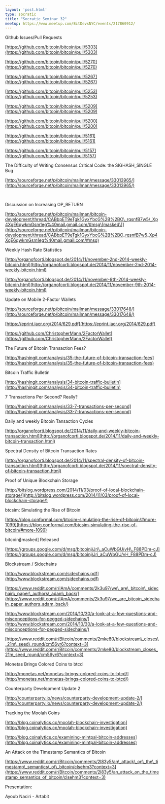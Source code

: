 ```yaml
---
layout: 'post.html'
type: socratic
title: "Socratic Seminar 32"
meetup: https://www.meetup.com/BitDevsNYC/events/217860912/
---
```


Github Issues/Pull Requests

[](https://github.com/bitcoin/bitcoin/pull/5303)[https://github.com/bitcoin/bitcoin/pull/5303](https://github.com/bitcoin/bitcoin/pull/5303)

[](https://github.com/bitcoin/bitcoin/pull/5270)[https://github.com/bitcoin/bitcoin/pull/5270](https://github.com/bitcoin/bitcoin/pull/5270)

[](https://github.com/bitcoin/bitcoin/pull/5267)[https://github.com/bitcoin/bitcoin/pull/5267](https://github.com/bitcoin/bitcoin/pull/5267)

[](https://github.com/bitcoin/bitcoin/pull/5253)[https://github.com/bitcoin/bitcoin/pull/5253](https://github.com/bitcoin/bitcoin/pull/5253)

[](https://github.com/bitcoin/bitcoin/pull/5209)[https://github.com/bitcoin/bitcoin/pull/5209](https://github.com/bitcoin/bitcoin/pull/5209)

[](https://github.com/bitcoin/bitcoin/pull/5200)[https://github.com/bitcoin/bitcoin/pull/5200](https://github.com/bitcoin/bitcoin/pull/5200)

[](https://github.com/bitcoin/bitcoin/pull/5161)[https://github.com/bitcoin/bitcoin/pull/5161](https://github.com/bitcoin/bitcoin/pull/5161)

[](https://github.com/bitcoin/bitcoin/pull/5157)[https://github.com/bitcoin/bitcoin/pull/5157](https://github.com/bitcoin/bitcoin/pull/5157)

The Difficulty of Writing Consensus Critical Code: the SIGHASH\_SINGLE Bug

[](http://sourceforge.net/p/bitcoin/mailman/message/33013965/)[http://sourceforge.net/p/bitcoin/mailman/message/33013965/](http://sourceforge.net/p/bitcoin/mailman/message/33013965/)

[  
](http://sourceforge.net/p/bitcoin/mailman/message/33013965/)

Discussion on Increasing OP\_RETURN

[](http://sourceforge.net/p/bitcoin/mailman/bitcoin-development/thread/CABbpET9eTgk1GyxYbcG%2B%2BO_rqsnfB7w5_Xp4XgE6qwkmGsm1eg%40mail.gmail.com/#msg)[http://sourceforge.net/p/bitcoin/mailman/bitcoin-development/thread/CABbpET9eTgk1GyxYbcG%2B%2BO\_rqsnfB7w5\_Xp4XgE6qwkmGsm1eg%40mail.gmail.com/#msg\[masked\]](http://sourceforge.net/p/bitcoin/mailman/bitcoin-development/thread/CABbpET9eTgk1GyxYbcG%2B%2BO_rqsnfB7w5_Xp4XgE6qwkmGsm1eg%40mail.gmail.com/#msg)

Weekly Hash Rate Statistics

[](http://organofcorti.blogspot.de/2014/11/november-2nd-2014-weekly-bitcoin.html)[http://organofcorti.blogspot.de/2014/11/november-2nd-2014-weekly-bitcoin.html](http://organofcorti.blogspot.de/2014/11/november-2nd-2014-weekly-bitcoin.html)

[](http://organofcorti.blogspot.de/2014/11/november-9th-2014-weekly-bitcoin.html)[http://organofcorti.blogspot.de/2014/11/november-9th-2014-weekly-bitcoin.html](http://organofcorti.blogspot.de/2014/11/november-9th-2014-weekly-bitcoin.html)

Update on Mobile 2-Factor Wallets

[](http://sourceforge.net/p/bitcoin/mailman/message/33017648/)[http://sourceforge.net/p/bitcoin/mailman/message/33017648/](http://sourceforge.net/p/bitcoin/mailman/message/33017648/)

[](https://github.com/ChristopherMann/2FactorWallet)[https://eprint.iacr.org/2014/629.pdf](https://eprint.iacr.org/2014/629.pdf)

[](https://github.com/ChristopherMann/2FactorWallet)[https://github.com/ChristopherMann/2FactorWallet](https://github.com/ChristopherMann/2FactorWallet)

The Future of Bitcoin Transaction Fees?

[](http://hashingit.com/analysis/35-the-future-of-bitcoin-transaction-fees)[http://hashingit.com/analysis/35-the-future-of-bitcoin-transaction-fees](http://hashingit.com/analysis/35-the-future-of-bitcoin-transaction-fees)

Bitcoin Traffic Bulletin

[](http://hashingit.com/analysis/34-bitcoin-traffic-bulletin)[http://hashingit.com/analysis/34-bitcoin-traffic-bulletin](http://hashingit.com/analysis/34-bitcoin-traffic-bulletin)

7 Transactions Per Second? Really?

[](http://hashingit.com/analysis/33-7-transactions-per-second)[http://hashingit.com/analysis/33-7-transactions-per-second](http://hashingit.com/analysis/33-7-transactions-per-second)

Daily and weekly Bitcoin Tansaction Cycles

[](http://organofcorti.blogspot.de/2014/11/daily-and-weekly-bitcoin-transaction.html)[http://organofcorti.blogspot.de/2014/11/daily-and-weekly-bitcoin-transaction.html](http://organofcorti.blogspot.de/2014/11/daily-and-weekly-bitcoin-transaction.html)

Spectral Density of Bitcoin Transaction Rates

[](http://organofcorti.blogspot.de/2014/11/spectral-density-of-bitcoin-transaction.html)[http://organofcorti.blogspot.de/2014/11/spectral-density-of-bitcoin-transaction.html](http://organofcorti.blogspot.de/2014/11/spectral-density-of-bitcoin-transaction.html)

Proof of Unique Blockchain Storage

[](http://bitslog.wordpress.com/2014/11/03/proof-of-local-blockchain-storage/)[http://bitslog.wordpress.com/2014/11/03/proof-of-local-blockchain-storage/](http://bitslog.wordpress.com/2014/11/03/proof-of-local-blockchain-storage/)

btcsim: Simulating the Rise of Bitcoin

[](https://blog.conformal.com/btcsim-simulating-the-rise-of-bitcoin/#more-1099)[https://blog.conformal.com/btcsim-simulating-the-rise-of-bitcoin/#more-1099](https://blog.conformal.com/btcsim-simulating-the-rise-of-bitcoin/#more-1099)

bitcoinj\[masked\] Released

[](https://groups.google.com/d/msg/bitcoinj/Jri_aCuWbGU/vH_F88PDm-cJ)[https://groups.google.com/d/msg/bitcoinj/Jri\_aCuWbGU/vH\_F88PDm-cJ](https://groups.google.com/d/msg/bitcoinj/Jri_aCuWbGU/vH_F88PDm-cJ)

Blockstream / Sidechains

[](http://www.blockstream.com/sidechains.pdf)[http://www.blockstream.com/sidechains.pdf](http://www.blockstream.com/sidechains.pdf)

[](https://www.reddit.com/r/IAmA/comments/2k3u97/we_are_bitcoin_sidechain_paper_authors_adam_back/)[https://www.reddit.com/r/IAmA/comments/2k3u97/we\_are\_bitcoin\_sidechain\_paper\_authors\_adam\_back/](https://www.reddit.com/r/IAmA/comments/2k3u97/we_are_bitcoin_sidechain_paper_authors_adam_back/)

[](http://www.blockstream.com/2014/10/30/a-look-at-a-few-questions-and-misconceptions-for-pegged-sidechains/)[http://www.blockstream.com/2014/10/30/a-look-at-a-few-questions-and-misconceptions-for-pegged-sidechains/](http://www.blockstream.com/2014/10/30/a-look-at-a-few-questions-and-misconceptions-for-pegged-sidechains/)

[](https://www.reddit.com/r/Bitcoin/comments/2mke80/blockstream_closes_21m_seed_round/cm56yr6?context=3)[https://www.reddit.com/r/Bitcoin/comments/2mke80/blockstream\_closes\_21m\_seed\_round/cm56yr6?context=3](https://www.reddit.com/r/Bitcoin/comments/2mke80/blockstream_closes_21m_seed_round/cm56yr6?context=3)

Monetas Brings Colored Coins to btcd

[](http://monetas.net/monetas-brings-colored-coins-to-btcd/)[http://monetas.net/monetas-brings-colored-coins-to-btcd/](http://monetas.net/monetas-brings-colored-coins-to-btcd/)

Counterparty Development Update 2

[](http://counterparty.io/news/counterparty-development-update-2/)[http://counterparty.io/news/counterparty-development-update-2/](http://counterparty.io/news/counterparty-development-update-2/)

Tracking the Moolah Coins

[](http://blog.coinalytics.co/moolah-blockchain-investigation)[http://blog.coinalytics.co/moolah-blockchain-investigation](http://blog.coinalytics.co/moolah-blockchain-investigation)

[](http://blog.coinalytics.co/examining-mintpal-bitcoin-addresses)[http://blog.coinalytics.co/examining-mintpal-bitcoin-addresses](http://blog.coinalytics.co/examining-mintpal-bitcoin-addresses)

An Attack on the Timestamp Semantics of Bitcoin

[](https://www.reddit.com/r/Bitcoin/comments/2l83y5/an_attack_on_the_timestamp_semantics_of_bitcoin/clsehm3?context=3)[https://www.reddit.com/r/Bitcoin/comments/2l83y5/an\_attack\_on\_the\_timestamp\_semantics\_of\_bitcoin/clsehm3?context=3](https://www.reddit.com/r/Bitcoin/comments/2l83y5/an_attack_on_the_timestamp_semantics_of_bitcoin/clsehm3?context=3)

Presentation:

Ayoub Naciri - Artabit

